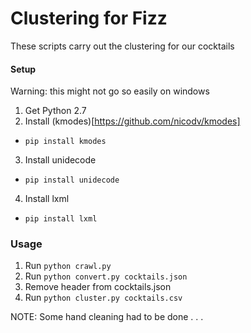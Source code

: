 # Clustering for Fizz
These scripts carry out the clustering for our cocktails

#### Setup
Warning: this might not go so easily on windows
1. Get Python 2.7
2. Install (kmodes)[https://github.com/nicodv/kmodes]
  * `pip install kmodes`
3. Install unidecode
  * `pip install unidecode`
4. Install lxml
  * `pip install lxml`

### Usage
1. Run `python crawl.py`
2. Run `python convert.py cocktails.json`
3. Remove header from cocktails.json
4. Run `python cluster.py cocktails.csv`

NOTE: Some hand cleaning had to be done . . .

